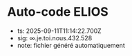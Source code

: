 # Auto-code ELIOS
- ts: 2025-09-11T11:14:22.700Z
- sig: ∞.je.toi.nous.432.528
- note: fichier généré automatiquement